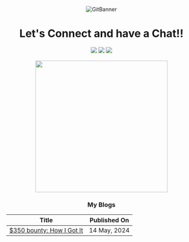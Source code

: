 <div align="center">

![GitBanner](https://github.com/user-attachments/assets/c76629ed-0bf4-4a79-b510-380c1f8e165d)

# Let's Connect and have a Chat!!

<a href="https://x.com/DeepSen_Gupta"><img src="https://img.shields.io/badge/X-%23000000.svg?style=for-the-badge&logo=X&logoColor=white"></a>
<a href="https://www.linkedin.com/in/deepseng/"><img src="https://img.shields.io/badge/linkedin-%230077B5.svg?style=for-the-badge&logo=linkedin&logoColor=white"></a>
<a href="https://www.instagram.com/deep.seng_/"><img src="https://img.shields.io/badge/Instagram-%23E4405F.svg?style=for-the-badge&logo=Instagram&logoColor=white"></a>
<br><br>
<img src="https://github.com/user-attachments/assets/01d1d5e2-b79a-4ac5-b74d-7d9c79b5da4f" width="350"/>

### My Blogs

| Title | Published On |
| ----- | ------------ |
| [$350 bounty: How I Got It](https://medium.com/@deepseng/350-bounty-how-i-got-it-broken-linked-hijacked-31bfbc15ac0e) | 14 May, 2024 |
</div>
